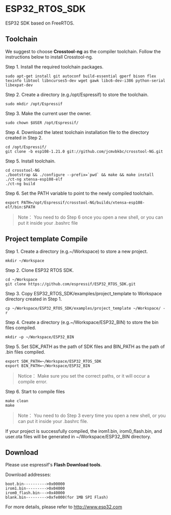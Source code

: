 # ESP32_RTOS_SDK #

ESP32 SDK based on FreeRTOS.

## Toolchain ##

We suggest to choose **Crosstool-ng** as the compiler toolchain. Follow the instructions below to install Crosstool-ng.

Step 1. Install the required toolchain packages.
```
sudo apt-get install git autoconf build-essential gperf bison flex texinfo libtool libncurses5-dev wget gawk libc6-dev-i386 python-serial libexpat-dev
```
Step 2. Create a directory (e.g./opt/Espressif) to store the toolchain. 
```	
sudo mkdir /opt/Espressif
```
Step 3. Make the current user the owner.
```
sudo chown $USER /opt/Espressif/
```
Step 4. Download the latest toolchain installation file to the directory created in Step 2.
```
cd /opt/Espressif/
git clone -b esp108-1.21.0 git://github.com/jcmvbkbc/crosstool-NG.git
```
Step 5. Install toolchain.
```
cd crosstool-NG
./bootstrap && ./configure --prefix=`pwd` && make && make install 
./ct-ng xtensa-esp108-elf 
./ct-ng build
```
Step 6. Set the PATH variable to point to the newly compiled toolchain. 
```
export PATH=/opt/Espressif/crosstool-NG/builds/xtensa-esp108-elf/bin:$PATH
```
> Note： 
You need to do Step 6 once you open a new shell, or you can put it inside your .bashrc file
  
## Project template Compile ##

Step 1. Create a directory (e.g.~/Workspace) to store a new project.
```
mkdir ~/Workspace
```
Step 2. Clone ESP32 RTOS SDK.
```
cd ~/Workspace
git clone https://github.com/espressif/ESP32_RTOS_SDK.git
```
Step 3. Copy ESP32_RTOS_SDK/examples/project_template to Workspace directory created in Step 1.
```
cp ~/Workspace/ESP32_RTOS_SDK/examples/project_template ~/Workspace/ -r
```
Step 4. Create a directory (e.g.~/Workspace/ESP32_BIN) to store the bin files compiled.
```
mkdir –p ~/Workspace/ESP32_BIN
```
Step 5. Set SDK_PATH as the path of SDK files and BIN_PATH as the path of .bin files compiled.
```
export SDK_PATH=~/Workspace/ESP32_RTOS_SDK 
export BIN_PATH=~/Workspace/ESP32_BIN
```
> Notice： 
> Make sure you set the correct paths, or it will occur a compile error.

Step 6. Start to compile files
```
make clean
make
```
> Note： 
You need to do Step 3 every time you open a new shell, or you can put it inside your .bashrc file.

If your project is successfully compiled, the irom1.bin, irom0_flash.bin, and user.ota files will 
be generated in ~/Workspace/ESP32_BIN directory. 

## Download ##

Please use espressif's **Flash Download tools**.

Download addresses:
```
boot.bin---------->0x00000
irom1.bin--------->0x04000
irom0_flash.bin--->0x40000
blank.bin--------->0xfe000(for 1MB SPI Flash)
```
For more details, please refer to http://www.esp32.com

